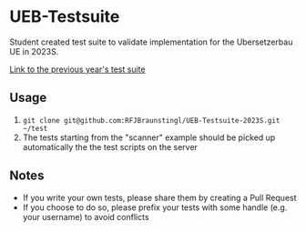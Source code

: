 # UEB-Testsuite
Student created test suite to validate implementation for the Ubersetzerbau UE in 2023S.

[Link to the previous year's test suite](https://github.com/flofriday/UEB-Testsuite)

## Usage
1. `git clone git@github.com:RFJBraunstingl/UEB-Testsuite-2023S.git ~/test`
2. The tests starting from the "scanner" example should be picked up automatically the the test scripts on the server

## Notes
- If you write your own tests, please share them by creating a Pull Request
- If you choose to do so, please prefix your tests with some handle (e.g. your username) to avoid conflicts
